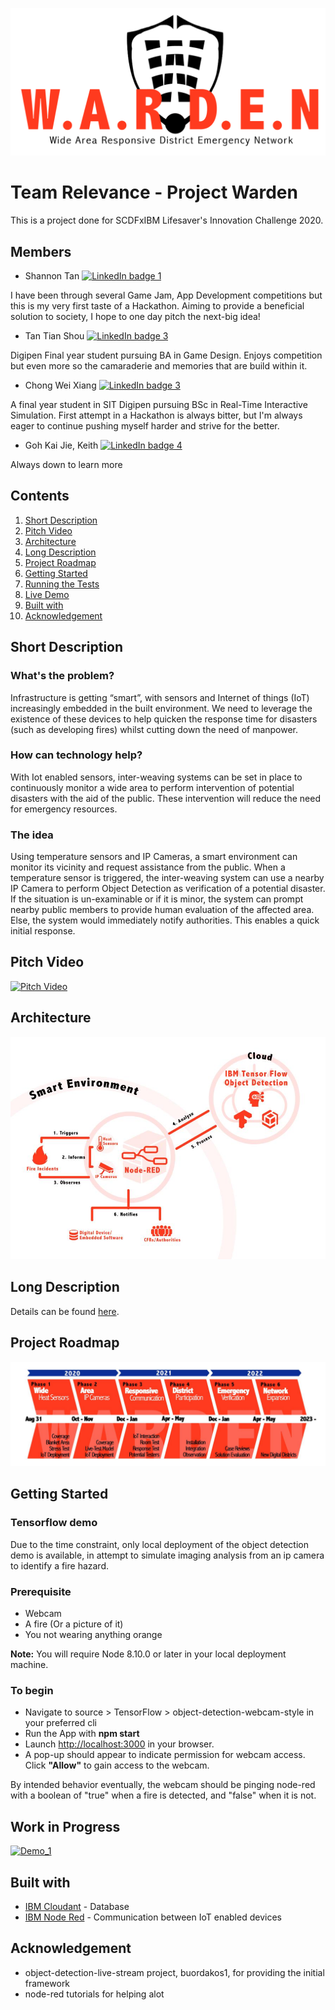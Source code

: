 ![Logo](https://github.com/TxyShannon/Relevance-WARDEN_SCDFXIBM/blob/master/docs/Logo.png)
# Team Relevance - Project Warden
This is a project done for SCDFxIBM Lifesaver's Innovation Challenge 2020. 

## Members
- Shannon Tan [![LinkedIn badge 1](https://img.shields.io/badge/LinkedIn-Connect-Blue.svg)](linkedin.com/in/txy-shannon)

I have been through several Game Jam, App Development competitions but this is my very first taste of a Hackathon.
Aiming to provide a beneficial solution to society, I hope to one day pitch the next-big idea!

- Tan Tian Shou [![LinkedIn badge 3](https://img.shields.io/badge/LinkedIn-Connect-Blue.svg)](https://www.linkedin.com/in/tantianshou/)

Digipen Final year student pursuing BA in Game Design. Enjoys competition but even more so the camaraderie and memories that are build within it.

- Chong Wei Xiang [![LinkedIn badge 3](https://img.shields.io/badge/LinkedIn-Connect-Blue.svg)](https://www.linkedin.com/in/weixiangcwx)

A final year student in SIT Digipen pursuing BSc in Real-Time Interactive Simulation. First attempt in a Hackathon is always bitter, but 
I'm always eager to continue pushing myself harder and strive for the better.

- Goh Kai Jie, Keith [![LinkedIn badge 4](https://img.shields.io/badge/LinkedIn-Connect-Blue.svg)](linkedin.com/in/goh-kai-jie-keith)

Always down to learn more

## Contents  
1. [Short Description](#Short-Description)
2. [Pitch Video](#Pitch-Video)
3. [Architecture](#Architecture)
4. [Long Description](#Long-Description)
5. [Project Roadmap](#Project-Roadmap)
6. [Getting Started](#Getting-Started)
7. [Running the Tests](#Running-the-Tests)
8. [Live Demo](#Live-Demo)
9. [Built with](#Built-with)
10. [Acknowledgement](#Acknowledgement)

## Short Description
### What's the problem?
Infrastructure is getting “smart”, with sensors and Internet of things (IoT) increasingly embedded in the built environment. We need to leverage the existence of these devices to help quicken the response time for disasters (such as developing fires) whilst cutting down the need of manpower. 

### How can technology help?
With Iot enabled sensors, inter-weaving systems can be set in place to continuously monitor a wide area to perform intervention of potential disasters with the aid of the public. These intervention will reduce the need for emergency resources.

### The idea
Using temperature sensors and IP Cameras, a smart environment can monitor its vicinity and request assistance from the public. When a temperature sensor is triggered, the inter-weaving system can use a nearby IP Camera to perform Object Detection as verification of a potential disaster. If the situation is un-examinable or if it is minor, the system can prompt nearby public members to provide human evaluation of the affected area. Else, the system would immediately notify authorities. This enables a quick initial response. 

## Pitch Video
[![Pitch Video](http://img.youtube.com/vi/UH568Olv_Ws/0.jpg)](http://www.youtube.com/watch?v=UH568Olv_Ws)

## Architecture
![architecture png](https://github.com/TxyShannon/Relevance-WARDEN_SCDFXIBM/blob/master/docs/Info1.jpg "Architecture")

## Long Description
Details can be found [here](https://github.com/TxyShannon/Relevance-WARDEN_SCDFXIBM/blob/master/docs/description.md).

## Project Roadmap
![roadmap png](https://github.com/TxyShannon/Relevance-WARDEN_SCDFXIBM/blob/master/docs/Info3.jpg "Roadmap")

## Getting Started

### Tensorflow demo
Due to the time constraint, only local deployment of the object detection demo is available, in attempt to simulate imaging analysis from an ip camera to identify a fire hazard.

### Prerequisite
- Webcam
- A fire (Or a picture of it)
- You not wearing anything orange

**Note:** You will require Node 8.10.0 or later in your local deployment machine.

### To begin
- Navigate to source > TensorFlow > object-detection-webcam-style in your preferred cli
- Run the App with **npm start**
- Launch [http://localhost:3000](http://localhost:3000) in your browser.
- A pop-up should appear to indicate permission for webcam access. Click **"Allow"** to gain access to the webcam.

By intended behavior eventually, the webcam should be pinging node-red with a boolean of "true" when a fire is detected, and "false" when it is not.

## Work in Progress
[![Demo_1](https://img.shields.io/badge/NodeRed-Down-Red.svg)](https://project-warden.mybluemix.net/red/#flow/9168237a.a1f8b)

## Built with
- [IBM Cloudant](https://cloud.ibm.com/catalog?search=cloudant#search_results) - Database
- [IBM Node Red](https://cloud.ibm.com/catalog?search=node%20red#search_results) - Communication between IoT enabled devices

## Acknowledgement
 - object-detection-live-stream project, buordakos1, for providing the initial framework <br/>
 - node-red tutorials for helping alot

